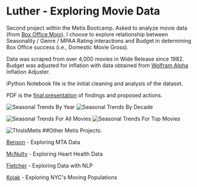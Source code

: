 # Luther - Exploring Movie Data

Second project within the Metis Bootcamp. Asked to analyze movie data (from [Box Office Mojo](http://www.boxofficemojo.com/ "Box Office Mojo")), I choose to explore relationship between Seasonality / Genre / MPAA Rating interactions and Budget in determining Box Office success (i.e., Domestic Movie Gross). 

Data was scraped from over 4,000 movies in Wide Release since 1982. Budget was adjusted for inflation with data obtained from [Wolfram Alpha](https://www.wolframalpha.com/ "Wolfram Alpha") Inflation Adjuster.

iPython Notebook file is the initial cleaning and analysis of the dataset.

PDF is the [final presentation](http://www.slideshare.net/JessFreaner/luther-presentation-47482095 "Slideshare") of findings and proposed actions.

![Seasonal Trends By Year](https://cloud.githubusercontent.com/assets/9892419/7361852/515294f2-ed2e-11e4-9d1d-5064d60f27a3.jpg)
![Seasonal Trends By Decade](https://cloud.githubusercontent.com/assets/9892419/7361853/5314f398-ed2e-11e4-828f-6aab84306baf.jpg)

![Seasonal Trends For All Movies](https://cloud.githubusercontent.com/assets/9892419/7359177/83245b98-ed09-11e4-8648-eb1cc2fa7866.jpg)
![Seasonal Trends For Top Movies](https://cloud.githubusercontent.com/assets/9892419/7359178/847d9220-ed09-11e4-8ef4-71ced02cfea0.jpg)


![ThisIsMetis](https://cloud.githubusercontent.com/assets/9892419/7356548/e1a3b3ac-ecf6-11e4-8fb6-be39f563742e.jpg) 
##Other Metis Projects:

[Benson](http://jessicafreaner.github.io/Benson/ "Exploring MTA Data") - Exploring MTA Data

[McNulty](http://jessicafreaner.github.io/McNulty/ "Exploring Heart Health Data") - Exploring Heart Health Data

[Fletcher](http://jessicafreaner.github.io/Fletcher/ "Exploring Data with NLP") - Exploring Data with NLP

[Kojak](http://jessicafreaner.github.io/Kojak/ "Exploring NYC's Moving Populations") - Exploring NYC's Moving Populations
